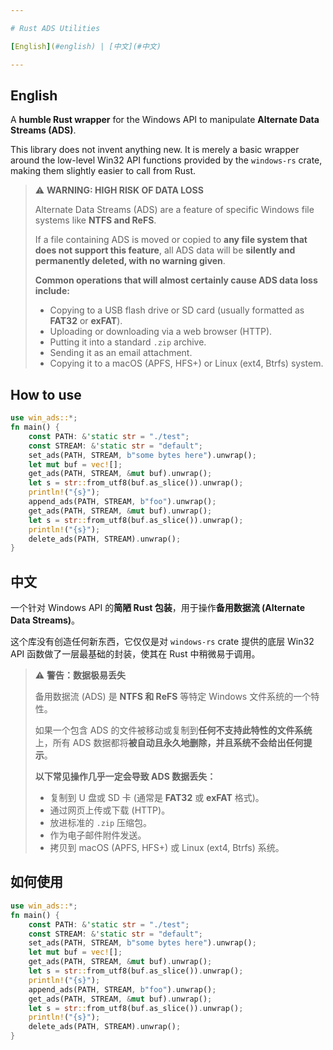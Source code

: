 ```yaml
---

# Rust ADS Utilities

[English](#english) | [中文](#中文)

---
```


<a name="english"></a>

## English

A **humble Rust wrapper** for the Windows API to manipulate **Alternate Data Streams (ADS)**.

This library does not invent anything new. It is merely a basic wrapper around the low-level Win32 API functions provided by the `windows-rs` crate, making them slightly easier to call from Rust.

> ⚠️ **WARNING: HIGH RISK OF DATA LOSS**
>
> Alternate Data Streams (ADS) are a feature of specific Windows file systems like **NTFS and ReFS**.
>
> If a file containing ADS is moved or copied to **any file system that does not support this feature**, all ADS data will be **silently and permanently deleted, with no warning given**.
>
> **Common operations that will almost certainly cause ADS data loss include:**
> *   Copying to a USB flash drive or SD card (usually formatted as **FAT32** or **exFAT**).
> *   Uploading or downloading via a web browser (HTTP).
> *   Putting it into a standard `.zip` archive.
> *   Sending it as an email attachment.
> *   Copying it to a macOS (APFS, HFS+) or Linux (ext4, Btrfs) system.

## How to use

```rust
use win_ads::*;
fn main() {
    const PATH: &'static str = "./test";
    const STREAM: &'static str = "default";
    set_ads(PATH, STREAM, b"some bytes here").unwrap();
    let mut buf = vec![];
    get_ads(PATH, STREAM, &mut buf).unwrap();
    let s = str::from_utf8(buf.as_slice()).unwrap();
    println!("{s}");
    append_ads(PATH, STREAM, b"foo").unwrap();
    get_ads(PATH, STREAM, &mut buf).unwrap();
    let s = str::from_utf8(buf.as_slice()).unwrap();
    println!("{s}");
    delete_ads(PATH, STREAM).unwrap();
}
```

<a name="chinese"></a>

## 中文

一个针对 Windows API 的**简陋 Rust 包装**，用于操作**备用数据流 (Alternate Data Streams)**。

这个库没有创造任何新东西，它仅仅是对 `windows-rs` crate 提供的底层 Win32 API 函数做了一层最基础的封装，使其在 Rust 中稍微易于调用。

> ⚠️ **警告：数据极易丢失**
>
> 备用数据流 (ADS) 是 **NTFS 和 ReFS** 等特定 Windows 文件系统的一个特性。
>
> 如果一个包含 ADS 的文件被移动或复制到**任何不支持此特性的文件系统**上，所有 ADS 数据都将**被自动且永久地删除，并且系统不会给出任何提示**。
>
> **以下常见操作几乎一定会导致 ADS 数据丢失：**
> *   复制到 U 盘或 SD 卡 (通常是 **FAT32** 或 **exFAT** 格式)。
> *   通过网页上传或下载 (HTTP)。
> *   放进标准的 `.zip` 压缩包。
> *   作为电子邮件附件发送。
> *   拷贝到 macOS (APFS, HFS+) 或 Linux (ext4, Btrfs) 系统。


## 如何使用

```rust
use win_ads::*;
fn main() {
    const PATH: &'static str = "./test";
    const STREAM: &'static str = "default";
    set_ads(PATH, STREAM, b"some bytes here").unwrap();
    let mut buf = vec![];
    get_ads(PATH, STREAM, &mut buf).unwrap();
    let s = str::from_utf8(buf.as_slice()).unwrap();
    println!("{s}");
    append_ads(PATH, STREAM, b"foo").unwrap();
    get_ads(PATH, STREAM, &mut buf).unwrap();
    let s = str::from_utf8(buf.as_slice()).unwrap();
    println!("{s}");
    delete_ads(PATH, STREAM).unwrap();
}
```